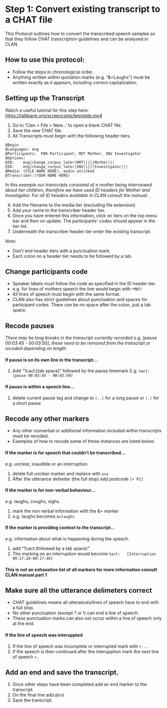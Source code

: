# Step 1: Convert existing transcript to a CHAT file 
This Protocol outlines how to convert the transcribed speech samples so that they follow CHAT transcription guidelines and can be analysed in CLAN. 

## How to use this protocol: 
+ Follow the steps in chronological order.  
+ Anything written within quotation marks (e.g. “&=Laughs”) must be written exactly as it appears, including correct capitalization.  

## Setting up the Transcript 
Watch a useful tutorial for this step here: https://talkbank.org/screencasts/template.mp4 

1. Go to  ‘Clan > File > New…’ to open a blank CHAT file.
2. Save the new CHAT file. 
3. All Transcripts must begin with the following header tiers.
  
```
@Begin
@Languages:	eng
@Participants:	PAR Participant, MOT Mother, INV Investigator
@Options:
@ID:	eng|change_corpus_later|MOT|||||Mother|||
@ID:	eng|change_corpus_later|INV|||||Investigator|||
@Media:	(FILE NAME HERE), audio unlinked
@Transcriber:(YOUR NAME HERE)

```
*In this example our transcripts consisted of a mother being interviewed about her children, therefore we have used ID headers for Mother and Investigator. For all ID headers available in CLAN consult the manual.*

4. Add the filename to the media tier (excluding file extension). 
5. Add your name to the transcriber header tier.
6. Once you have entered this information, click on tiers on the top menu bar and then on update. The participants' codes should appear in the tier list.
7. Underneath the transcriber header tier enter the existing transcript.
   
*Note:* 
+ Don’t end header tiers with a punctuation mark. 
+ Each colon on a header tier needs to be followed by a tab.
  
## Change participants code 
+ Speaker labels must follow the code as specified in the ID header tier.
+ e.g. for lines of mothers speech the line would begin with `*MOT:  `  
+ All lines of speech must begin with the same format. 
+ CLAN also has strict guidelines about punctuation and spaces for participant codes. There can be no space after the colon, just a tab space. 

## Recode pauses 
*There may be long breaks in the transcript currently recorded e.g. [pause 00:03:45 - 00:03:50], these need to be removed from the transcript or recoded depending on length.* 
#### If pause is on its own line in the transcript…
1. Add “%act:[tab space]” followed by the pause timemark 
    E.g. `%act:	[pause 00:03:45 - 00:03:50]`
#### If pause is within a speech line… 
1. delete current pause tag and change to `(..)` for a long pause or `(.)` for a short pause

## Recode any other markers 
+ Any other nonverbal or additional information included within transcripts must be recoded.
+ Examples of how to recode some of these instances are listed below.

#### If the marker is for speech that couldn’t be transcribed… 
e.g. unclear, inaudible or an interruption.  
1. delete full unclear marker and replace with `xxx`
2. After the utterance delimiter (the full stop) add postcode `[+ PI]` 

#### If the marker is for non-verbal behaviour… 
e.g. laughs, coughs, sighs. 
1. mark the non verbal information with the &= marker
2. e.g. laughs becomes `&=laughs`

#### If the marker is providing context to the transcript…
e.g. information about what is happening during the speech. 
1. add “%act:(followed by a tab space)”
2. The marking on an interruption would become `%act:	[Interruption 00:17:20-00:17:40]`

#### This is not an exhaustive list of all markers for more information consult CLAN manual part 1 

## Make sure all the utterance delimeters correct
+ CHAT guidelines means all utterances/lines of speech have to end with a full stop.
+ No other punctuation (except ? or !) can end a line of speech.
+ These punctuation marks can also not occur within a line of speech only at the end.

#### If the line of speech was interuppted 
1. If the line of speech was incomplete or interrupted mark with `+...`
2. If the speech is then continued after the interupption mark the next line of speech `+,`

## Add an end and save the transcript. 
1. Once other steps have been completed add an end marker to the transcript.
2. On the final line add `@End`
3. Save the transcript. 



   

   

